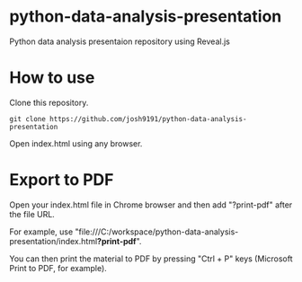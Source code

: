 # python-data-analysis-presentation
Python data analysis presentaion repository using Reveal.js

# How to use
Clone this repository.
```
git clone https://github.com/josh9191/python-data-analysis-presentation
```
Open index.html using any browser.

# Export to PDF
Open your index.html file in Chrome browser and then add "?print-pdf" after the file URL.

For example, use "file:///C:/workspace/python-data-analysis-presentation/index.html<b>?print-pdf</b>".

You can then print the material to PDF by pressing "Ctrl + P" keys (Microsoft Print to PDF, for example).